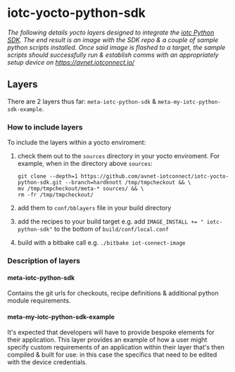 # iotc-yocto-python-sdk
*The following details yocto layers designed to integrate the [iotc Python SDK]([https://github.com/avnet-iotconnect/iotc-python-sdk/tree/master-std-21]). The end result is an image with the SDK repo & a couple of sample python scripts installed. Once said image is flashed to a target, the sample scripts should successfully run & establish comms with an appropriately setup device on https://avnet.iotconnect.io/*

## Layers
There are 2 layers thus far: `meta-iotc-python-sdk` & `meta-my-iotc-python-sdk-example`.
### How to include layers
To include the layers within a yocto enviroment:

1. check them out to the `sources` directory in your yocto enviroment. For example, when in the directory above `sources`:

   ```
   git clone --depth=1 https://github.com/avnet-iotconnect/iotc-yocto-python-sdk.git --branch=hardknott /tmp/tmpcheckout && \
   mv /tmp/tmpcheckout/meta-* sources/ && \
   rm -fr /tmp/tmpcheckout/
   ```

1. add them to `conf/bblayers` file in your build directory
1. add the recipes to your build target e.g. add `IMAGE_INSTALL += " iotc-python-sdk"` to the bottom of `build/conf/local.conf`
1. build with a bitbake call e.g. `./bitbake iot-connect-image`

### Description of layers
#### meta-iotc-python-sdk
Contains the git urls for checkouts, recipe definitions & additional python module requirements.
#### meta-my-iotc-python-sdk-example
It's expected that developers will have to provide bespoke elements for their application. This layer provides an example of how a user might specify custom requirements of an application within their layer that's then compiled & built for use: in this case the  specifics that need to be edited with the device credentials.
